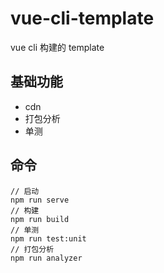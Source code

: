 <!--
 * @Description: ReadMe.md
 * @Author: liwangjun
 * @Date: 2020-12-08 15:49:06
 * @LastEditors: liwangjun
 * @LastEditTime: 2020-12-08 16:24:13
 * @FilePath: /vue-cli-template/README.md
-->
# vue-cli-template
vue cli 构建的 template


## 基础功能
- cdn
- 打包分析
- 单测
## 命令
```
// 启动
npm run serve
// 构建
npm run build
// 单测
npm run test:unit
// 打包分析
npm run analyzer
```


